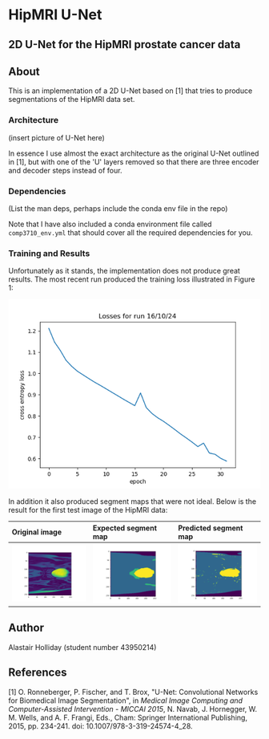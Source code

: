 # HipMRI U-Net
## 2D U-Net for the HipMRI prostate cancer data

## About

This is an implementation of a 2D U-Net based on [1] that tries to produce segmentations of the HipMRI data set.

### Architecture

(insert picture of U-Net here)

In essence I use almost the exact architecture as the original U-Net outlined in [1], but with one of the 'U' layers removed so that there are three encoder and decoder steps instead of four.

### Dependencies

(List the man deps, perhaps include the conda env file in the repo)

Note that I have also included a conda environment file called `comp3710_env.yml` that should cover all the required dependencies for you.

### Training and Results

Unfortunately as it stands, the implementation does not produce great results. The most recent run produced the training loss illustrated in Figure 1:

![train_loss](./report_assets/hipmri_loss_plot_16-10-24.png)

In addition it also produced segment maps that were not ideal. Below is the result for the first test image of the HipMRI data:

| Original image						| Expected segment map 						| Predicted segment map						|
| :---								| :---								| :---								|
| ![train_loss](./report_assets/hipmri_test0_orig_img.png)	| ![train_loss](./report_assets/hipmri_test0_orig_seg_map.png)	| ![train_loss](./report_assets/hipmri_test0_seg_pred2.png)	|

## Author

Alastair Holliday (student number 43950214)

## References

[1] O. Ronneberger, P. Fischer, and T. Brox, "U-Net: Convolutional Networks for Biomedical Image Segmentation", in *Medical Image Computing and Computer-Assisted Intervention - MICCAI 2015*, N. Navab, J. Hornegger, W. M. Wells, and A. F. Frangi, Eds., Cham: Springer International Publishing, 2015, pp. 234-241. doi: 10.1007/978-3-319-24574-4_28.






